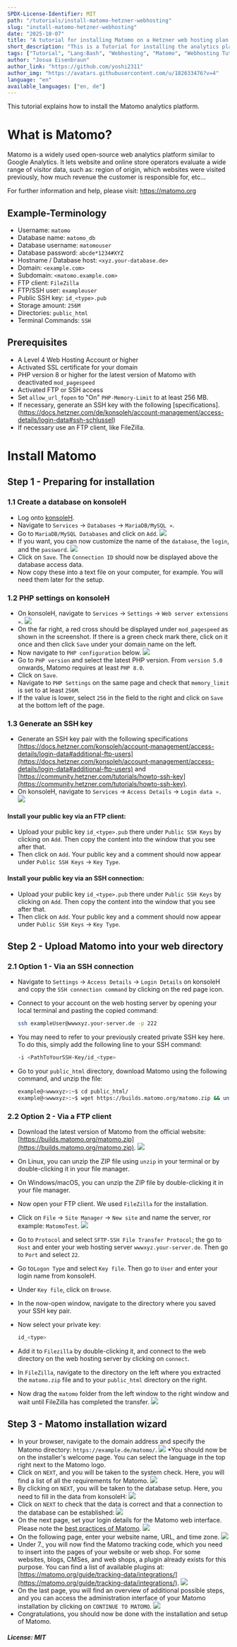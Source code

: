 ```yaml
---
SPDX-License-Identifier: MIT
path: "/tutorials/install-matomo-hetzner-webhosting"
slug: "install-matomo-hetzner-webhosting"
date: "2025-10-07"
title: "A tutorial for installing Matomo on a Hetzner web hosting plan!"
short_description: "This is a Tutorial for installing the analytics platform Matomo on a Hetzner web hosting plan. "
tags: ["Tutorial", "Lang:Bash", "Webhosting", "Matomo", "Webhosting Tutorials", "Hetzner",]
author: "Josua Eisenbraun"
author_link: "https://github.com/yoshi2311"
author_img: "https://avatars.githubusercontent.com/u/182633476?v=4"
language: "en"
available_languages: ["en, de"]
---
```


This tutorial explains how to install the Matomo analytics platform.

# What is Matomo?

Matomo is a widely used open-source web analytics platform similar to Google Analytics. It lets website and online store operators evaluate a wide range of visitor data, such as: region of origin, which websites were visited previously, how much revenue the customer is responsible for, etc...

For further information and help, please visit: <https://matomo.org>

## Example-Terminology
* Username: `matomo`
* Database name: `matomo_db`
* Database username: `matomouser`
* Database password: `abcde*1234#XYZ`
* Hostname / Database host: `<xyz.your-database.de>`
* Domain: `<example.com>`
* Subdomain: `<matomo.example.com>`
* FTP client: `FileZilla`
* FTP/SSH user: `exampleuser`
* Public SSH key: `id_<type>.pub`
* Storage amount: `256M`
* Directories: `public_html`
* Terminal Commands: `SSH`

## Prerequisites

* A Level 4 Web Hosting Account or higher
* Activated SSL certificate for your domain
* PHP version 8 or higher for the latest version of Matomo with deactivated `mod_pagespeed`
* Activated FTP or SSH access
* Set `allow_url_fopen` to "On" `PHP-Memory-Limit` to at least 256 MB.
* If necessary, generate an SSH key with the following [specifications].(https://docs.hetzner.com/de/konsoleh/account-management/access-details/login-data#ssh-schlussel)
* If necessary use an FTP client, like FileZilla.

# Install Matomo

## Step 1 - Preparing for installation

### 1.1 Create a database on konsoleH

* Log onto [konsoleH](https://konsoleh.hetzner.com/).
* Navigate to `Services` -> `Databases` -> `MariaDB/MySQL »`.
* Go to `MariaDB/MySQL Databases` and click on `Add`.
  ![](images/konsoleHAddDatabase.png)
* If you want, you can now customize the name of the `database`, the `login`, and the `password`.
  ![](images/konsoleHDatabaseSetup.png)
* Click on `Save`. The `Connection ID` should now be displayed above the database access data.
* Now copy these into a text file on your computer, for example. You will need them later for the setup.

### 1.2 PHP settings on konsoleH

* On konsoleH, navigate to `Services` -> `Settings` -> `Web server extensions »`.
  ![](images/konsoleHWebserverExtensions.png)
* On the far right, a red cross should be displayed under `mod_pagespeed` as shown in the screenshot. If there is a green check mark there, click on it once and then click `Save` under your domain name on the left.
* Now navigate to `PHP configuration` below.
  ![](images/konsoleHPHPConfiguration.png)
* Go to `PHP version` and select the latest PHP version. From `version 5.0` onwards, Matomo requires at least `PHP 8.0`.
* Click on `Save`.
* Navigate to `PHP Settings` on the same page and check that `memory_limit` is set to at least `256M`.
* If the value is lower, select `256` in the field to the right and click on `Save` at the bottom left of the page.

### 1.3 Generate an SSH key

* Generate an SSH key pair with the following specifications [https://docs.hetzner.com/konsoleh/account-management/access-details/login-data#additional-ftp-users](https://docs.hetzner.com/konsoleh/account-management/access-details/login-data#additional-ftp-users) and [https://community.hetzner.com/tutorials/howto-ssh-key](https://community.hetzner.com/tutorials/howto-ssh-key).
* On konsoleH, navigate to `Services` -> `Access Details` -> `Login data ».`
  ![](images/konsoleHLogindetails.png)

#### Install your public key via an FTP client:

* Upload your public key `id_<type>.pub` there under `Public SSH Keys` by clicking on `Add`. Then copy the content into the window that you see after that.
* Then click on `Add`. Your public key and a comment should now appear under `Public SSH Keys` -> `Key Type`.

#### Install your public key via an SSH connection:

* Upload your public key `id_<type>.pub` there under `Public SSH Keys` by clicking on `Add`. Then copy the content into the window that you see after that.
* Then click on `Add`. Your public key and a comment should now appear under `Public SSH Keys` -> `Key Type`.

## Step 2 - Upload Matomo into your web directory

### 2.1 Option 1 - Via an SSH connection

* Navigate to `Settings` -> `Access Details` -> `Login Details` on konsoleH and copy the `SSH connection command` by clicking on the red page icon.
* Connect to your account on the web hosting server by opening your local terminal and pasting the copied command:

  ```bash
  ssh exampleUser@wwwxyz.your-server.de -p 222
  ```

* You may need to refer to your previously created private SSH key here. To do this, simply add the following line to your SSH command:

  ```bash
  -i <PathToYourSSH-Key/id_<type>
  ```

* Go to your `public_html` directory, download Matomo using the following command, and unzip the file:

  ```bash
  example@<wwwxyz>:~$ cd public_html/
  example@<wwwxyz>:~$ wget https://builds.matomo.org/matomo.zip && unzip matomo.zip
  ```
  
### 2.2 Option 2 - Via a FTP client

* Download the latest version of Matomo from the official website: [https://builds.matomo.org/matomo.zip](https://builds.matomo.org/matomo.zip).
  ![](images/MatomoDownload.png)
* On Linux, you can unzip the ZIP file using `unzip` in your terminal or by double-clicking it in your file manager.
* On Windows/macOS, you can unzip the ZIP file by double-clicking it in your file manager.
* Now open your FTP client. We used `FileZilla` for the installation.
* Click on `File` -> `Site Manager` -> `New site` and name the server, ror example: `MatomoTest`.
  ![](images/FileZillaSiteManager.png)
* Go to `Protocol` and select `SFTP-SSH File Transfer Protocol`; the go to `Host` and enter your web hosting server `wwwxyz.your-server.de`. Then go to `Port` and select `22`.
* Go to`Logon Type` and select `Key file`. Then go to `User` and enter your login name from konsoleH.
* Under `Key file`, click on `Browse`.
* In the now-open window, navigate to the directory where you saved your SSH key pair.
* Now select your private key:

  ```bash
  id_<type>
  ```

* Add it to `Filezilla` by double-clicking it, and connect to the web directory on the web hosting server by clicking on `connect`.
* In `FileZilla`, navigate to the directory on the left where you extracted the `matomo.zip` file and to your `public_html` directory on the right.
* Now drag the `matomo` folder from the left window to the right window and wait until FileZilla has completed the transfer.
  ![](images/MatomoFileZilla.png)
  
## Step 3 - Matomo installation wizard

* In your browser, navigate to the domain address and specify the Matomo directory: `https://example.de/matomo/`.
  ![](images/MatomoLandingPage.png)
*You should now be on the installer's welcome page. You can select the language in the top right next to the Matomo logo.
* Click on `NEXT`, and you will be taken to the system check. Here, you will find a list of all the requirements for Matomo.
  ![](images/MatomoSystemcheck.png)
* By clicking on `NEXT`, you will be taken to the database setup. Here, you need to fill in the data from konsoleH:
  ![](images/MatomoDatabase.png)
* Click on `NEXT` to check that the data is correct and that a connection to the database can be established:
  ![](images/MatomoTestingDatabase.png)
* On the next page, set your login details for the Matomo web interface. Please note the [best practices of Matomo](https://matomo.org/faq/on-premise/how-to-configure-matomo-for-security/).
  ![](images/MatomoSuperuser.png)
* On the following page, enter your website name, URL, and time zone.
  ![](images/MatomoWebsite.png)
* Under 7., you will now find the Matomo tracking code, which you need to insert into the pages of your website or web shop. For some websites, blogs, CMSes, and web shops, a plugin already exists for this purpose. You can find a list of available plugins at: [https://matomo.org/guide/tracking-data/integrations/](https://matomo.org/guide/tracking-data/integrations/).
  ![](images/MatomoTrackingcode.png)
* On the last page, you will find an overview of additional possible steps, and you can access the administration interface of your Matomo installation by clicking on `CONTINUE TO MATOMO`.
  ![](images/MatomoFinalPage.png)
* Congratulations, you should now be done with the installation and setup of Matomo.

##### License: MIT

<!--
Contributor's Certificate of Origin
By making a contribution to this project, I certify that:
(a) The contribution was created in whole or in part by me and I have
    the right to submit it under the license indicated in the file; or
(b) The contribution is based upon previous work that, to the best of my
    knowledge, is covered under an appropriate license and I have the
    right under that license to submit that work with modifications,
    whether created in whole or in part by me, under the same license
    (unless I am permitted to submit under a different license), as
    indicated in the file; or
(c) The contribution was provided directly to me by some other person
    who certified (a), (b) or (c) and I have not modified it.
(d) I understand and agree that this project and the contribution are
    public and that a record of the contribution (including all personal
    information I submit with it, including my sign-off) is maintained
    indefinitely and may be redistributed consistent with this project
    or the license(s) involved.
Signed-off-by: Josua Eisenbraun <j.eisenbraun@pm.me>
-->